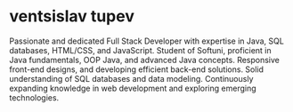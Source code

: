 # ventsislav tupev
Passionate and dedicated Full Stack Developer with expertise in Java, SQL databases, HTML/CSS, and JavaScript. Student of Softuni, proficient in Java fundamentals, OOP Java, and advanced Java concepts. Responsive front-end designs, and developing efficient back-end solutions. Solid understanding of SQL databases and data modeling. Continuously expanding knowledge in web development and exploring emerging technologies.
